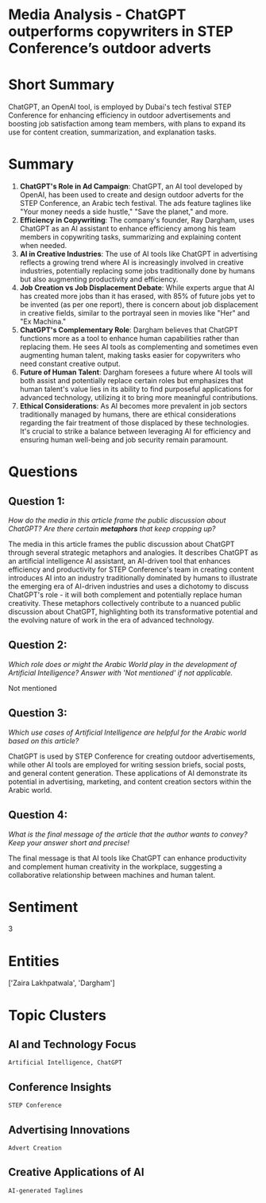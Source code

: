 # Media Analysis - ChatGPT outperforms copywriters in STEP Conference’s outdoor adverts

# Short Summary
ChatGPT, an OpenAI tool, is employed by Dubai's tech festival STEP Conference for enhancing efficiency in outdoor advertisements and boosting job satisfaction among team members, with plans to expand its use for content creation, summarization, and explanation tasks.

# Summary
1. **ChatGPT's Role in Ad Campaign**: ChatGPT, an AI tool developed by OpenAI, has been used to create and design outdoor adverts for the STEP Conference, an Arabic tech festival. The ads feature taglines like "Your money needs a side hustle," "Save the planet," and more.
2. **Efficiency in Copywriting**: The company's founder, Ray Dargham, uses ChatGPT as an AI assistant to enhance efficiency among his team members in copywriting tasks, summarizing and explaining content when needed.
3. **AI in Creative Industries**: The use of AI tools like ChatGPT in advertising reflects a growing trend where AI is increasingly involved in creative industries, potentially replacing some jobs traditionally done by humans but also augmenting productivity and efficiency.
4. **Job Creation vs Job Displacement Debate**: While experts argue that AI has created more jobs than it has erased, with 85% of future jobs yet to be invented (as per one report), there is concern about job displacement in creative fields, similar to the portrayal seen in movies like "Her" and "Ex Machina."
5. **ChatGPT's Complementary Role**: Dargham believes that ChatGPT functions more as a tool to enhance human capabilities rather than replacing them. He sees AI tools as complementing and sometimes even augmenting human talent, making tasks easier for copywriters who need constant creative output.
6. **Future of Human Talent**: Dargham foresees a future where AI tools will both assist and potentially replace certain roles but emphasizes that human talent's value lies in its ability to find purposeful applications for advanced technology, utilizing it to bring more meaningful contributions.
7. **Ethical Considerations**: As AI becomes more prevalent in job sectors traditionally managed by humans, there are ethical considerations regarding the fair treatment of those displaced by these technologies. It's crucial to strike a balance between leveraging AI for efficiency and ensuring human well-being and job security remain paramount.

# Questions
## Question 1:
*How do the media in this article frame the public discussion about ChatGPT? Are there certain **metaphors** that keep cropping up?*

The media in this article frames the public discussion about ChatGPT through several strategic metaphors and analogies. It describes ChatGPT as an artificial intelligence AI assistant, an AI-driven tool that enhances efficiency and productivity for STEP Conference's team in creating content introduces AI into an industry traditionally dominated by humans to illustrate the emerging era of AI-driven industries and uses a dichotomy to discuss ChatGPT's role - it will both complement and potentially replace human creativity. These metaphors collectively contribute to a nuanced public discussion about ChatGPT, highlighting both its transformative potential and the evolving nature of work in the era of advanced technology.
## Question 2:
*Which role does or might the Arabic World play in the development of Artificial Intelligence? Answer with 'Not mentioned' if not applicable.*

Not mentioned
## Question 3:
*Which use cases of Artificial Intelligence are helpful for the Arabic world based on this article?*

ChatGPT is used by STEP Conference for creating outdoor advertisements, while other AI tools are employed for writing session briefs, social posts, and general content generation. These applications of AI demonstrate its potential in advertising, marketing, and content creation sectors within the Arabic world.
## Question 4:
*What is the final message of the article that the author wants to convey? Keep your answer short and precise!*

The final message is that AI tools like ChatGPT can enhance productivity and complement human creativity in the workplace, suggesting a collaborative relationship between machines and human talent.

# Sentiment
3

# Entities
['Zaira Lakhpatwala', 'Dargham']

# Topic Clusters
## AI and Technology Focus
	Artificial Intelligence, ChatGPT
## Conference Insights
	STEP Conference
## Advertising Innovations
	Advert Creation
## Creative Applications of AI
	AI-generated Taglines

